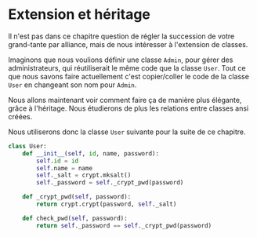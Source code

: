 # Extension et héritage

Il n'est pas dans ce chapitre question de régler la succession de votre grand-tante par alliance, mais de nous intéresser à l'extension de classes.

Imaginons que nous voulions définir une classe `Admin`, pour gérer des administrateurs, qui réutiliserait le même code que la classe `User`.
Tout ce que nous savons faire actuellement c'est copier/coller le code de la classe `User` en changeant son nom pour `Admin`.

Nous allons maintenant voir comment faire ça de manière plus élégante, grâce à l'héritage. Nous étudierons de plus les relations entre classes ansi créées.

Nous utiliserons donc la classe `User` suivante pour la suite de ce chapitre.

```python
class User:
    def __init__(self, id, name, password):
        self.id = id
        self.name = name
        self._salt = crypt.mksalt()
        self._password = self._crypt_pwd(password)

    def _crypt_pwd(self, password):
        return crypt.crypt(password, self._salt)

    def check_pwd(self, password):
        return self._password == self._crypt_pwd(password)
```
